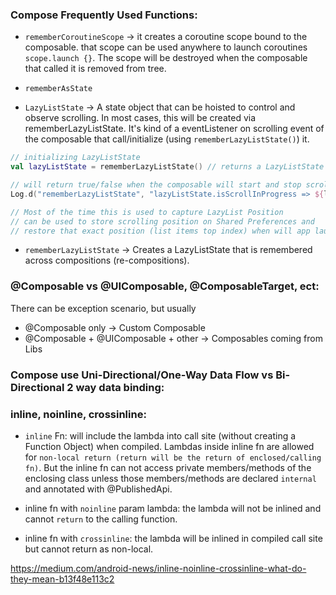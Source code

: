 ### Compose Frequently Used Functions:
- `rememberCoroutineScope` -> it creates a coroutine scope bound to the composable. that scope can be used anywhere to launch coroutines `scope.launch {}`. The scope will be destroyed when the composable that called it is removed from tree.

- `rememberAsState`

- `LazyListState` -> A state object that can be hoisted to control and observe scrolling. In most cases, this will be created via rememberLazyListState. It's kind of a eventListener on scrolling event of the composable that call/initialize (using `rememberLazyListState()`) it.
```kotlin
// initializing LazyListState
val lazyListState = rememberLazyListState() // returns a LazyListState

// will return true/false when the composable will start and stop scrolling
Log.d("rememberLazyListState", "lazyListState.isScrollInProgress => ${lazyListState.isScrollInProgress}").

// Most of the time this is used to capture LazyList Position
// can be used to store scrolling position on Shared Preferences and 
// restore that exact position (list items top index) when will app launch next time
```

- `rememberLazyListState` -> Creates a LazyListState that is remembered across compositions (re-compositions). 

### @Composable vs @UIComposable, @ComposableTarget, ect:
There can be exception scenario, but usually
- @Composable only -> Custom Composable
- @Composable + @UIComposable + other -> Composables coming from Libs

### Compose use Uni-Directional/One-Way Data Flow vs Bi-Directional 2 way data binding:


### inline, noinline, crossinline:
- `inline` Fn: will include the lambda into call site (without creating a Function Object) when compiled. Lambdas inside inline fn are allowed for `non-local return (return will be the return of enclosed/calling fn)`. But the inline fn can not access private members/methods of the enclosing class unless those members/methods are declared `internal` and annotated with @PublishedApi.

- inline fn with `noinline` param lambda: the lambda will not be inlined and cannot `return` to the calling function. 

- inline fn with `crossinline`: the lambda will be inlined in compiled call site but cannot return as non-local. 

https://medium.com/android-news/inline-noinline-crossinline-what-do-they-mean-b13f48e113c2 